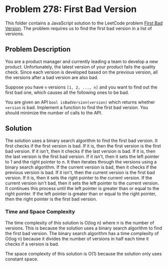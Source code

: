 # Problem 278: First Bad Version

This folder contains a JavaScript solution to the LeetCode problem [First Bad Version](https://leetcode.com/problems/first-bad-version/). The problem requires us to find the first bad version in a list of versions.

## Problem Description

You are a product manager and currently leading a team to develop a new product. Unfortunately, the latest version of your product fails the quality check. Since each version is developed based on the previous version, all the versions after a bad version are also bad.

Suppose you have `n` versions `[1, 2, ..., n]` and you want to find out the first bad one, which causes all the following ones to be bad.

You are given an API `bool isBadVersion(version)` which returns whether `version` is bad. Implement a function to find the first bad version. You should minimize the number of calls to the API.

## Solution

The solution uses a binary search algorithm to find the first bad version. It first checks if the first version is bad. If it is, then the first version is the first bad version. If it isn't, then it checks if the last version is bad. If it is, then the last version is the first bad version. If it isn't, then it sets the left pointer to 1 and the right pointer to n. It then iterates through the versions using a binary search algorithm. If the current version is bad, then it checks if the previous version is bad. If it isn't, then the current version is the first bad version. If it is, then it sets the right pointer to the current version. If the current version isn't bad, then it sets the left pointer to the current version. It continues this process until the left pointer is greater than or equal to the right pointer. If the left pointer is greater than or equal to the right pointer, then the right pointer is the first bad version.

### Time and Space Complexity

The time complexity of this solution is O(log n) where n is the number of versions. This is because the solution uses a binary search algorithm to find the first bad version. The binary search algorithm has a time complexity of O(log n) because it divides the number of versions in half each time it checks if a version is bad.

The space complexity of this solution is O(1) because the solution only uses constant space.
